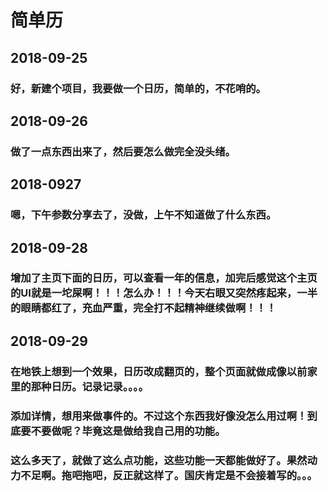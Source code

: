 # 简单历
## 2018-09-25
### 好，新建个项目，我要做一个日历，简单的，不花哨的。
## 2018-09-26
### 做了一点东西出来了，然后要怎么做完全没头绪。
## 2018-0927
### 嗯，下午参数分享去了，没做，上午不知道做了什么东西。
## 2018-09-28
### 增加了主页下面的日历，可以查看一年的信息，加完后感觉这个主页的UI就是一坨屎啊！！！怎么办！！！今天右眼又突然疼起来，一半的眼睛都红了，充血严重，完全打不起精神继续做啊！！！
## 2018-09-29
### 在地铁上想到一个效果，日历改成翻页的，整个页面就做成像以前家里的那种日历。记录记录。。。。
### 添加详情，想用来做事件的。不过这个东西我好像没怎么用过啊！到底要不要做呢？毕竟这是做给我自己用的功能。
### 这么多天了，就做了这么点功能，这些功能一天都能做好了。果然动力不足啊。拖吧拖吧，反正就这样了。国庆肯定是不会接着写的。。。

